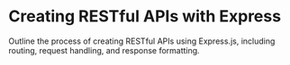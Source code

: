 # Creating RESTful APIs with Express

Outline the process of creating RESTful APIs using Express.js, including routing, request handling, and response formatting.